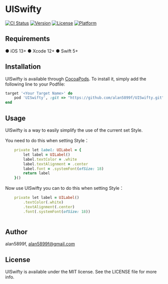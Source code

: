 # UISwifty

[![CI Status](https://img.shields.io/travis/alan5899f/UISwifty.svg?style=flat)](https://travis-ci.org/alan5899f/UISwifty)
[![Version](https://img.shields.io/cocoapods/v/UISwifty.svg?style=flat)](https://cocoapods.org/pods/UISwifty)
[![License](https://img.shields.io/cocoapods/l/UISwifty.svg?style=flat)](https://cocoapods.org/pods/UISwifty)
[![Platform](https://img.shields.io/cocoapods/p/UISwifty.svg?style=flat)](https://cocoapods.org/pods/UISwifty)

## Requirements

● iOS 13+ 
● Xcode 12+
● Swift 5+

## Installation

UISwifty is available through [CocoaPods](https://cocoapods.org). To install
it, simply add the following line to your Podfile:

```ruby 
target '<Your Target Name>' do
    pod 'UISwifty', :git => "https://github.com/alan5899f/UISwifty.git", :tag => '1.0.8'
end
```

## Usage

UISwifty is a way to easily simplify the use of the current set Style.

You need to do this when setting Style：
```ruby 
    private let label: UILabel = {
        let label = UILabel()
        label.textColor = .white
        label.textAlignment = .center
        label.font = .systemFont(ofSize: 18)
        return label
    }()
``` 
Now use UISwifty you can to do this when setting Style：
```ruby 
    private let label = UILabel()
        .textColor(.white)
        .textAlignment(.center)
        .font(.systemFont(ofSize: 18))
        
``` 

## Author

alan5899f, alan5899f@gmail.com

## License

UISwifty is available under the MIT license. See the LICENSE file for more info.
